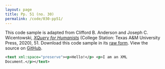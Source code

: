 ```yaml
---
layout: page
title: Pp. 51 (no. 30)
permalink: /code/030-pp51/
---
```


This code sample is adapted from Clifford B. Anderson and Joseph C. Wicentowski, 
[_XQuery for Humanists_](/) (College Station: Texas A&M University Press, 2020), 51. 
Download this code sample in its [raw form](/code/030-pp51/030-pp51.xml).
View the source on [GitHub](https://github.com/coding4humanists/xquery4humanists/blob/release/code/030-pp51/030-pp51.xml).

```xml
<text xml:space="preserve"><p>Hello!</p> <p>I am an XML
Document.</p></text>
```  

